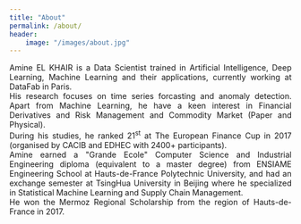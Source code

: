 ```yaml
---
title: "About"
permalink: /about/
header:
    image: "/images/about.jpg"
---
```

<div style="text-align: justify">
Amine EL KHAIR is a Data Scientist trained in Artificial Intelligence, Deep Learning, Machine Learning and their applications, currently working at DataFab in Paris.</div>


<div style="text-align: justify">
His research focuses on time series forcasting and anomaly detection. Apart from Machine Learning, he have a keen interest in Financial Derivatives and Risk Management and Commodity Market (Paper and Physical).</div>


<div style="text-align: justify">
During his studies, he ranked 21<sup>st</sup> at The European Finance Cup in 2017 (organised by CACIB and EDHEC with 2400+ participants).</div>


<div style="text-align: justify">
Amine earned a "Grande Ecole" Computer Science and Industrial Engineering diploma (equivalent to a master degree) from ENSIAME Engineering School at Hauts-de-France Polytechnic University, and had an exchange semester at TsingHua University in Beijing where he specialized in Statistical Machine Learning and Supply Chain Management.  </div>

<div style="text-align: justify">
He won the Mermoz Regional Scholarship from the region of Hauts-de-France in 2017.
</div>